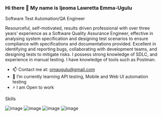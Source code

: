### Hi there 👋 My name is Ijeoma Lawretta Emma-Ugulu
Software Test Automation/QA Engineer

Resourceful, self-motivated, results driven professional with over three years’ experience as a Software Quality Assurance Engineer, effective in analysing system specification and designing test scenarios to ensure compliance with specifications and documentations provided. Excellent in identifying and reporting bugs, collaborating with development teams, and designing tests to mitigate risks. I possess strong knowledge of SDLC, and experience in manual testing. I have knowledge of tools such as Postman.

- 📫 Contact me at: omaugulu@gmail.com
- 🌱 I’m currently learning API testing, Mobile and Web UI automation testing
- ⚡ I am Open to work


Skills


  ![image](https://github.com/IjeomaLawretta/IjeomaLawretta/assets/134058771/73d4197d-8805-442c-921f-8af4a209a71b)  ![image](https://github.com/IjeomaLawretta/IjeomaLawretta/assets/134058771/e3e79edb-4174-4b4f-9ef0-1701ff7fd87d)  ![image](https://github.com/IjeomaLawretta/IjeomaLawretta/assets/134058771/e2acc3df-9cab-4ab3-916f-a9a7e160d666)   ![image](https://github.com/IjeomaLawretta/IjeomaLawretta/assets/134058771/da89b23a-2525-4105-a6e9-2cc8f755d6ea)





<!--
**IjeomaLawretta/IjeomaLawretta** is a ✨ _special_ ✨ repository because its `README.md` (this file) appears on your GitHub profile.

Here are some ideas to get you started:

- 🔭 I’m currently working on ...
- 🌱 I’m currently learning ...
- 👯 I’m looking to collaborate on ...
- 🤔 I’m looking for help with ...
- 💬 Ask me about ...
- 📫 How to reach me: ...
- 😄 Pronouns: ...
- ⚡ Fun fact: ...
-->
